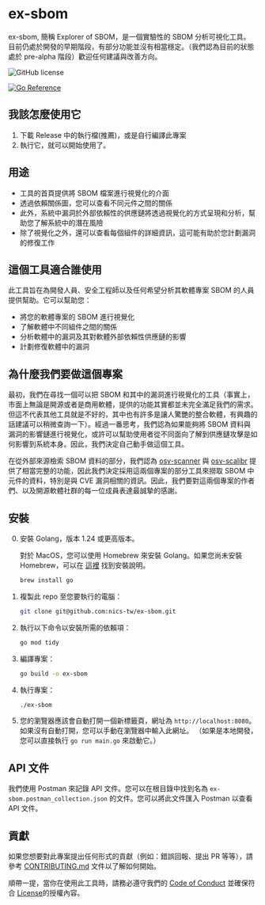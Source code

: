 # ex-sbom

ex-sbom, 簡稱 Explorer of SBOM，是一個實驗性的 SBOM 分析可視化工具。
目前仍處於開發的早期階段，有部分功能並沒有相當穩定。（我們認為目前的狀態處於 pre-alpha 階段）歡迎任何建議與改善方向。

![GitHub license](https://img.shields.io/github/license/nics-tw/ex-sbom)

[![Go Reference](https://pkg.go.dev/badge/github.com/nics-tw/ex-sbom.svg)](https://pkg.go.dev/github.com/nics-tw/ex-sbom)

## 我該怎麼使用它

1. 下載 Release 中的執行檔(推薦)，或是自行編譯此專案
2. 執行它，就可以開始使用了。

## 用途

- 工具的首頁提供將 SBOM 檔案進行視覺化的介面
- 透過依賴關係圖，您可以查看不同元件之間的關係
- 此外，系統中漏洞於外部依賴性的供應鏈將透過視覺化的方式呈現和分析，幫助您了解系統中的潛在風險
- 除了視覺化之外，還可以查看每個組件的詳細資訊，這可能有助於您計劃漏洞的修復工作

## 這個工具適合誰使用
此工具旨在為開發人員、安全工程師以及任何希望分析其軟體專案 SBOM 的人員提供幫助。它可以幫助您：
- 將您的軟體專案的 SBOM 進行視覺化
- 了解軟體中不同組件之間的關係
- 分析軟體中的漏洞及其對軟體外部依賴性供應鏈的影響
- 計劃修復軟體中的漏洞

## 為什麼我們要做這個專案

最初，我們在尋找一個可以把 SBOM 和其中的漏洞進行視覺化的工具（事實上，市面上無論是開源或者是商用軟體，提供的功能其實都並未完全滿足我們的需求。但這不代表其他工具就是不好的，其中也有許多是讓人驚艷的整合軟體，有興趣的話建議可以稍微查詢一下）。經過一番思考，我們認為如果能夠將 SBOM 資料與漏洞的影響鏈進行視覺化，或許可以幫助使用者從不同面向了解到供應鏈攻擊是如何影響到系統本身。因此，我們決定自己動手做這個工具。

在從外部來源檢索 SBOM 資料的部分，我們認為 [osv-scanner](https://github.com/google/osv-scanner) 與 [osv-scalibr](https://github.com/google/osv-scalibr) 提供了相當完整的功能，因此我們決定採用這兩個專案的部分工具來撈取 SBOM 中元件的資料，特別是與 CVE 漏洞相關的資訊。因此，我們要對這兩個專案的作者們、以及開源軟體社群的每一位成員表達最誠摯的感謝。

## 安裝
0. 安裝 Golang，版本 1.24 或更高版本。

   對於 MacOS，您可以使用 Homebrew 來安裝 Golang。如果您尚未安裝 Homebrew，可以在 [這裡](https://brew.sh/) 找到安裝說明。
   ```bash
   brew install go
   ```
1. 複製此 repo 至您要執行的電腦：
   ```bash
   git clone git@github.com:nics-tw/ex-sbom.git
   ```
2. 執行以下命令以安裝所需的依賴項：
   ```bash
   go mod tidy
   ```
3. 編譯專案：
   ```bash
   go build -o ex-sbom
   ```
4. 執行專案：
   ```bash
   ./ex-sbom
   ```
5. 您的瀏覽器應該會自動打開一個新標籤頁，網址為 `http://localhost:8080`。如果沒有自動打開，您可以手動在瀏覽器中輸入此網址。
   （如果是本地開發，您可以直接執行 `go run main.go` 來啟動它。）

## API 文件
我們使用 Postman 來記錄 API 文件。您可以在根目錄中找到名為 `ex-sbom.postman_collection.json` 的文件。您可以將此文件匯入 Postman 以查看 API 文件。

## 貢獻
如果您想要對此專案提出任何形式的貢獻（例如：錯誤回報、提出 PR 等等），請參考 [CONTRIBUTING.md](CONTRIBUTING.md) 文件以了解如何開始。

順帶一提，當你在使用此工具時，請務必遵守我們的 [Code of Conduct](CODE_OF_CONDUCT.md) 並確保符合 [License](LICENSE)的授權內容。
   
